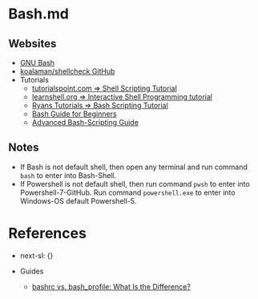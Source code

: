 # Bash.md

## Websites

* [GNU Bash](https://www.gnu.org/software/bash/)
* [koalaman/shellcheck GitHub](https://github.com/koalaman/shellcheck)
* Tutorials
  * [tutorialspoint.com => Shell Scripting Tutorial](https://www.tutorialspoint.com/unix/shell_scripting.htm)
  * [learnshell.org => Interactive Shell Programming tutorial](https://www.learnshell.org/)
  * [Ryans Tutorials => Bash Scripting Tutorial](https://ryanstutorials.net/bash-scripting-tutorial/)
  * [Bash Guide for Beginners](https://tldp.org/LDP/Bash-Beginners-Guide/html/)
  * [Advanced Bash-Scripting Guide](https://tldp.org/LDP/abs/html/index.html)

## Notes

* If Bash is not default shell, then open any terminal and run command `bash` to enter into Bash-Shell.
* If Powershell is not default shell, then run command `pwsh` to enter into Powershell-7-GitHub. Run command `powershell.exe` to enter into Windows-OS default Powershell-5.

# References

* next-sl: {}

* Guides
  * [bashrc vs. bash_profile: What Is the Difference?](https://phoenixnap.com/kb/bashrc-vs-bash-profile)
